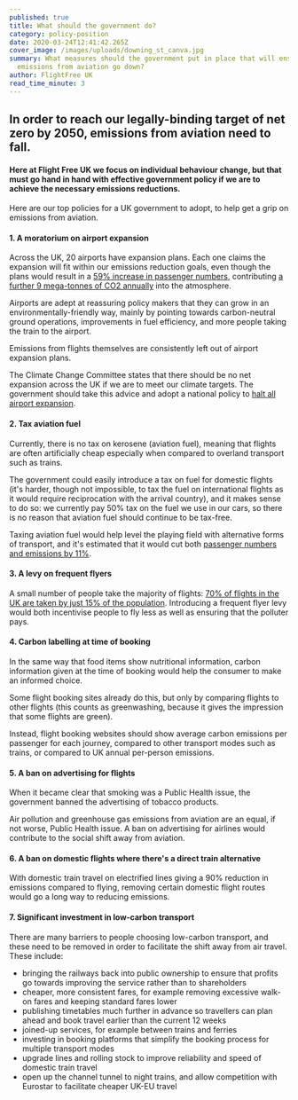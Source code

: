 ```yaml
---
published: true
title: What should the government do?
category: policy-position
date: 2020-03-24T12:41:42.265Z
cover_image: /images/uploads/downing_st_canva.jpg
summary: What measures should the government put in place that will ensure
  emissions from aviation go down?
author: FlightFree UK
read_time_minute: 3
---
```

## I﻿n order to reach our legally-binding target of net zero by 2050, emissions from aviation need to fall.

#### H﻿ere at Flight Free UK we focus on individual behaviour change, but that must go hand in hand with effective government policy if we are to achieve the necessary emissions reductions.

Here are our top policies for a UK government to adopt, to help get a grip on emissions from aviation.

#### 1. A moratorium on airport expansion

A﻿cross the UK, 20 airports have expansion plans. Each one claims the expansion will fit within our emissions reduction goals, even though the plans would result in a [59% increase in passenger numbers](https://www.carbonbrief.org/guest-post-planned-growth-of-uk-airports-not-consistent-with-net-zero-climate-goal/), c﻿ontributing [a further 9 mega-tonnes of CO2 annually](https://www.aef.org.uk/campaigns/challenging-airport-expansion/) into the atmosphere.

A﻿irports are adept at reassuring policy makers that they can grow in an environmentally-friendly way, mainly by pointing towards carbon-neutral ground operations, improvements in fuel efficiency, and more people taking the train to the airport. 

E﻿missions from flights themselves are consistently left out of airport expansion plans.

T﻿he Climate Change Committee states that there should be no net expansion across the UK if we are to meet our climate targets. The government should take this advice and adopt a national policy to [halt all airport expansion](https://noairportexpansion.org/).

#### 2﻿. Tax aviation fuel

Currently, there is no tax on kerosene (aviation fuel), meaning that flights are often artificially cheap especially when compared to overland transport such as trains. 

T﻿he government could easily introduce a tax on fuel for domestic flights (it's harder, though not impossible, to tax the fuel on international flights as it would require reciprocation with the arrival country), and it makes sense to do so: we currently pay 50% tax on the fuel we use in our cars, so there is no reason that aviation fuel should continue to be tax-free.

T﻿axing aviation fuel would help level the playing field with alternative forms of transport, and it's estimated that it would cut both [passenger numbers and emissions by 11%](https://www.ft.com/content/1ce24798-733b-11e9-bbfb-5c68069fbd15).

#### 3. A levy on frequent flyers

A﻿ small number of people take the majority of flights: [70% of flights in the UK are taken by just 15% of the population](https://fullfact.org/economy/do-15-people-take-70-flights/). Introducing a frequent flyer levy would both incentivise people to fly less as well as ensuring that the polluter pays.

#### 4. Carbon labelling at time of booking

I﻿n the same way that food items show nutritional information, carbon information given at the time of booking would help the consumer to make an informed choice.

S﻿ome flight booking sites already do this, but only by comparing flights to other flights (this counts as greenwashing, because it gives the impression that some flights are green). 

I﻿nstead, flight booking websites should show average carbon emissions per passenger for each journey, compared to other transport modes such as trains, or compared to UK annual per-person emissions. 

#### 5. A ban on advertising for flights

When it became clear that smoking was a Public Health issue, the government banned the advertising of tobacco products. 

Air pollution and greenhouse gas emissions from aviation are an equal, if not worse, Public Health issue. A ban on advertising for airlines would contribute to the social shift away from aviation.

#### 6﻿. A ban on domestic flights where there's a direct train alternative

W﻿ith domestic train travel on electrified lines giving a 90% reduction in emissions compared to flying, removing certain domestic flight routes would go a long way to reducing emissions.



#### 7﻿. Significant investment in low-carbon transport

T﻿here are many barriers to people choosing low-carbon transport, and these need to be removed in order to facilitate the shift away from air travel. These include:

* b﻿ringing the railways back into public ownership to ensure that profits go towards improving the service rather than to shareholders
* c﻿heaper, more consistent fares, for example removing excessive walk-on fares and keeping standard fares lower
* p﻿ublishing timetables much further in advance so travellers can plan ahead and book travel earlier than the current 12 weeks
* j﻿oined-up services, for example between trains and ferries
* i﻿nvesting in booking platforms that simplify the booking process for multiple transport modes
* u﻿pgrade lines and rolling stock to improve reliability and speed of domestic train travel
* o﻿pen up the channel tunnel to night trains, and allow competition with Eurostar to facilitate cheaper UK-EU travel